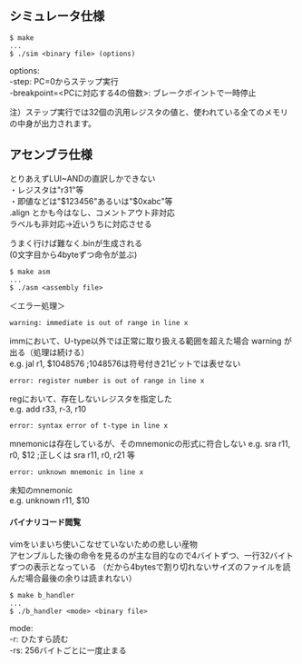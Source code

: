 ## シミュレータ仕様

    $ make
    ...
    $ ./sim <binary file> (options)

options:  
-step: PC=0からステップ実行  
-breakpoint=<PCに対応する4の倍数>: ブレークポイントで一時停止

注）ステップ実行では32個の汎用レジスタの値と、使われている全てのメモリの中身が出力されます。

## アセンブラ仕様

とりあえずLUI~ANDの直訳しかできない  
・レジスタは"r31"等  
・即値などは"$123456"あるいは"$0xabc"等  
.align とかも今はなし、コメントアウト非対応  
ラベルも非対応→近いうちに対応させる

うまく行けば難なく.binが生成される  
(0文字目から4byteずつ命令が並ぶ)

    $ make asm
    ...
    $ ./asm <assembly file>

＜エラー処理＞

    warning: immediate is out of range in line x

immにおいて、U-type以外では正常に取り扱える範囲を超えた場合 warning が出る（処理は続ける）  
e.g. jal r1, $1048576  ;1048576は符号付き21ビットでは表せない

    error: register number is out of range in line x

regにおいて、存在しないレジスタを指定した  
e.g. add r33, r-3, r10

    error: syntax error of t-type in line x

mnemonicは存在しているが、そのmnemonicの形式に符合しない
e.g. sra r11, r0, $12  ;正しくは sra r11, r0, r21 等

    error: unknown mnemonic in line x

未知のmnemonic  
e.g. unknown r11, $10

#### バイナリコード閲覧

vimをいまいち使いこなせていないための悲しい産物  
アセンブルした後の命令を見るのが主な目的なので4バイトずつ、一行32バイトずつの表示となっている
（だから4bytesで割り切れないサイズのファイルを読んだ場合最後の余りは読まれない）

    $ make b_handler
    ...
    $ ./b_handler <mode> <binary file>

mode:  
-r: ひたすら読む  
-rs: 256バイトごとに一度止まる
